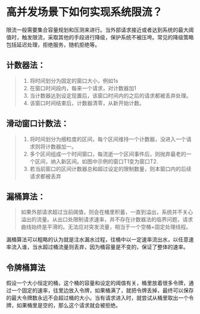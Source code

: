 

# 高并发场景下如何实现系统限流？


限流一般需要集合容量规划和压测来进行。当外部请求接近或者达到系统的最大阈值时，触发限流，采取其他的手段进行降级，保护系统不被压垮。常见的降级策略包括延迟处理，拒绝服务，随机拒绝等。

## 计数器法：

>1. 将时间划分为固定的窗口大小，例如1s 
>2. 在窗口时间段内，每来一个请求，对计数器加1
>3. 当计数器达到设定现置后，该窗口时间内的之后的请求都被丢弃处理。
>4. 该窗口时间结束后，计数器清零，从新开始计数。

## 滑动窗口计数法：

>1. 将时间划分为细粒度的区间，每个区间维持一个计数器，没进入一个请求则将计数器加一。
>2. 多个区间组成一个时间窗口，每流逝一个区间事件后，则抛弃最老的一个区间，纳入新区间。如图中示例的窗口T1变为窗口T2.
>3. 若当前窗口的区间计数器总和超过设定的限制数量，则本窗口内的后续请求都被丢弃

## 漏桶算法： 

>如果外部请求超过当前阈值，则会在桶里积蓄，一直到溢出，系统并不关心溢出的流量。从出口处限制请求速率，并不存在计数器法的临界问题，请求曲线始终是平滑的。无法应对突发流量，相当于一个空桶+固定处理线程。

漏桶算法可以粗略的认为就是注水漏水过程，往桶中以一定速率流出水，以任意速率流入谁，当水超过桶流量则丢弃，因为桶容量是不变的，保证了整体的速率。



## 令牌桶算法
假设一个大小恒定的桶，这个桶的容量和设定的阈值有关，桶里放着很多令牌，通过一个固定的速率，往里边放入令牌，如果桶满了，就把令牌丢掉，最终可以保存的最大令牌数永远不会超过桶的大小。当有请求进入时，就尝试从桶里取出一个令牌，如果桶里是空的，那么这个请求就会被拒绝。

